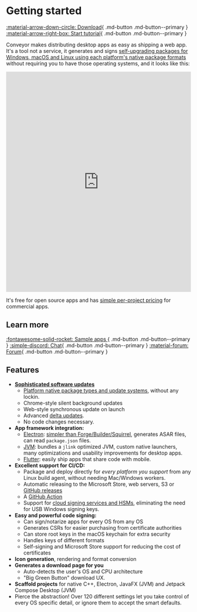 # Getting started

[ :material-arrow-down-circle: Download](https://downloads.hydraulic.dev/conveyor/download.html){ .md-button .md-button--primary } [ :material-arrow-right-box: Start tutorial](tutorial/new.md){ .md-button .md-button--primary }

Conveyor makes distributing desktop apps as easy as shipping a web app. It's a tool not a service, it generates and signs [self-upgrading packages for Windows, macOS and Linux using each platform's native package formats](package-formats.md) without requiring you to have those operating systems, and it looks like this:

<iframe width="100%" height="600" src="https://www.youtube.com/embed/oYznJERB3mM?si=8BOC7z0BUejavqWF" title="YouTube video player" frameborder="0" allow="accelerometer; autoplay; clipboard-write; encrypted-media; gyroscope; picture-in-picture; web-share" allowfullscreen></iframe>

It's free for open source apps and has [simple per-project pricing](https://www.hydraulic.dev/pricing.html) for commercial apps.

## Learn more

[ :fontawesome-solid-rocket: Sample apps ](sample-apps.md){ .md-button .md-button--primary } [ :simple-discord: Chat](https://discord.gg/E87dFeuMFc){ .md-button .md-button--primary } [ :material-forum: Forum](https://github.com/hydraulic-software/conveyor/discussions){ .md-button .md-button--primary }

## Features

* **[Sophisticated software updates](configs/update-modes.md)**
    * [Platform native package types and update systems](package-formats.md), without any lockin.
    * Chrome-style silent background updates
    * Web-style synchronous update on launch
    * Advanced [delta updates](understanding-updates.md#delta-updates).
    * No code changes necessary.
* **App framework integration:**
    * [Electron](configs/electron.md): [simpler than Forge/Builder/Squirrel](comparisons/electron-comparisons.md), generates ASAR files, can read `package.json` files. 
    * [JVM](configs/jvm.md): bundles a `jlink` optimized JVM, custom native launchers, many optimizations and usability improvements for desktop apps.  
    * [Flutter](configs/flutter.md): easily ship apps that share code with mobile.
* **Excellent support for CI/CD:**
    * Package and deploy directly for _every platform you support_ from any Linux build agent, without needing Mac/Windows workers. 
    * Automatic releasing to the Microsoft Store, web servers, S3 or [GitHub releases](configs/download-pages.md#publishing-through-github)
    * A [GitHub Action](continuous-integration.md#using-github-actions)
    * Support for [cloud signing services and HSMs](configs/keys-and-certificates.md#cloud-remote-signing-windows-only), eliminating the need for USB Windows signing keys.
* **Easy and powerful code signing:**
    * Can sign/notarize apps for every OS from any OS
    * Generates CSRs for easier purchasing from certificate authorities
    * Can store root keys in the macOS keychain for extra security
    * Handles keys of different formats
    * Self-signing and Microsoft Store support for reducing the cost of certificates
* **Icon generation**, rendering and format conversion
* **Generates a download page for you**
    * Auto-detects the user's OS and CPU architecture
    * "Big Green Button" download UX.
* **Scaffold projects** for native C++, Electron, JavaFX (JVM) and Jetpack Compose Desktop (JVM)
* Pierce the abstraction! Over 120 different settings let you take control of every OS specific detail, or ignore them to accept the smart defaults.
